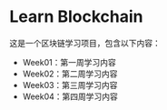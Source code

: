 # Learn Blockchain

这是一个区块链学习项目，包含以下内容：

- Week01：第一周学习内容
- Week02：第二周学习内容
- Week03：第三周学习内容
- Week04：第四周学习内容 